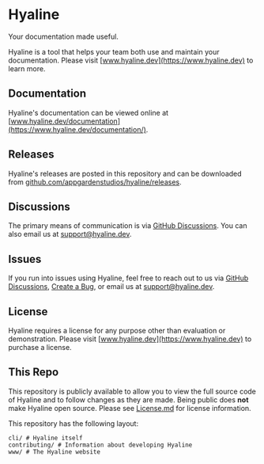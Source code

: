 # Hyaline
Your documentation made useful.

Hyaline is a tool that helps your team both use and maintain your documentation. Please visit [www.hyaline.dev](https://www.hyaline.dev) to learn more.

## Documentation
Hyaline's documentation can be viewed online at [www.hyaline.dev/documentation](https://www.hyaline.dev/documentation/).

## Releases
Hyaline's releases are posted in this repository and can be downloaded from [github.com/appgardenstudios/hyaline/releases](https://github.com/appgardenstudios/hyaline/releases).

## Discussions
The primary means of communication is via [GitHub Discussions](https://github.com/appgardenstudios/hyaline/discussions). You can also email us at support@hyaline.dev.

## Issues
If you run into issues using Hyaline, feel free to reach out to us via [GitHub Discussions](https://github.com/appgardenstudios/hyaline/discussions), [Create a Bug](https://github.com/appgardenstudios/hyaline/issues), or email us at support@hyaline.dev.

## License
Hyaline requires a license for any purpose other than evaluation or demonstration. Please visit [www.hyaline.dev](https://www.hyaline.dev) to purchase a license.

## This Repo
This repository is publicly available to allow you to view the full source code of Hyaline and to follow changes as they are made. Being public does **not** make Hyaline open source. Please see [License.md](./LICENSE.md) for license information.

This repository has the following layout:
```
cli/ # Hyaline itself
contributing/ # Information about developing Hyaline
www/ # The Hyaline website
```
